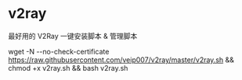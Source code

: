 # v2ray
最好用的 V2Ray 一键安装脚本 &amp; 管理脚本


wget -N --no-check-certificate https://raw.githubusercontent.com/veip007/v2ray/master/v2ray.sh && chmod +x v2ray.sh && bash v2ray.sh

